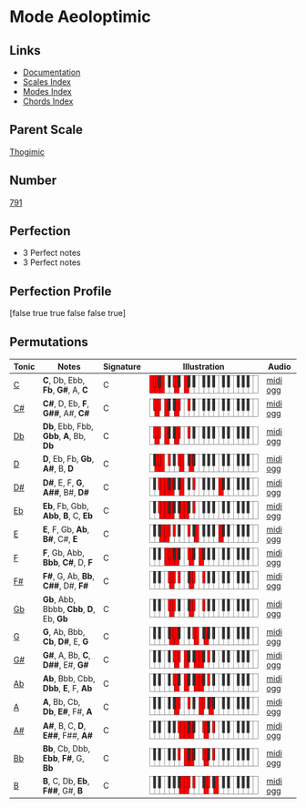 # Mode Aeoloptimic

## Links

- [Documentation](index.md)
- [Scales Index](Scales.md)
- [Modes Index](Modes.md)
- [Chords Index](Chords.md)

## Parent Scale

[Thogimic](ScaleThogimic.md)

## Number

[791](https://ianring.com/musictheory/scales/791)

## Perfection

- 3 Perfect notes
- 3 Perfect notes

## Perfection Profile

[false true true false false true]

## Permutations

| Tonic | Notes | Signature | Illustration | Audio |
|-------|-------|-----------|--------------|-------|
| [C](ModeCNaturalAeoloptimic.md) | **C**, Db, Ebb, **Fb**, **G#**, A, **C** | C | ![CNaturalAeoloptimic](ModeCNaturalAeoloptimic.png) | [midi](ModeCNaturalAeoloptimic.mid) [ogg](ModeCNaturalAeoloptimic.ogg) |
| [C#](ModeCSharpAeoloptimic.md) | **C#**, D, Eb, **F**, **G##**, A#, **C#** | C | ![CSharpAeoloptimic](ModeCSharpAeoloptimic.png) | [midi](ModeCSharpAeoloptimic.mid) [ogg](ModeCSharpAeoloptimic.ogg) |
| [Db](ModeDFlatAeoloptimic.md) | **Db**, Ebb, Fbb, **Gbb**, **A**, Bb, **Db** | C | ![DFlatAeoloptimic](ModeDFlatAeoloptimic.png) | [midi](ModeDFlatAeoloptimic.mid) [ogg](ModeDFlatAeoloptimic.ogg) |
| [D](ModeDNaturalAeoloptimic.md) | **D**, Eb, Fb, **Gb**, **A#**, B, **D** | C | ![DNaturalAeoloptimic](ModeDNaturalAeoloptimic.png) | [midi](ModeDNaturalAeoloptimic.mid) [ogg](ModeDNaturalAeoloptimic.ogg) |
| [D#](ModeDSharpAeoloptimic.md) | **D#**, E, F, **G**, **A##**, B#, **D#** | C | ![DSharpAeoloptimic](ModeDSharpAeoloptimic.png) | [midi](ModeDSharpAeoloptimic.mid) [ogg](ModeDSharpAeoloptimic.ogg) |
| [Eb](ModeEFlatAeoloptimic.md) | **Eb**, Fb, Gbb, **Abb**, **B**, C, **Eb** | C | ![EFlatAeoloptimic](ModeEFlatAeoloptimic.png) | [midi](ModeEFlatAeoloptimic.mid) [ogg](ModeEFlatAeoloptimic.ogg) |
| [E](ModeENaturalAeoloptimic.md) | **E**, F, Gb, **Ab**, **B#**, C#, **E** | C | ![ENaturalAeoloptimic](ModeENaturalAeoloptimic.png) | [midi](ModeENaturalAeoloptimic.mid) [ogg](ModeENaturalAeoloptimic.ogg) |
| [F](ModeFNaturalAeoloptimic.md) | **F**, Gb, Abb, **Bbb**, **C#**, D, **F** | C | ![FNaturalAeoloptimic](ModeFNaturalAeoloptimic.png) | [midi](ModeFNaturalAeoloptimic.mid) [ogg](ModeFNaturalAeoloptimic.ogg) |
| [F#](ModeFSharpAeoloptimic.md) | **F#**, G, Ab, **Bb**, **C##**, D#, **F#** | C | ![FSharpAeoloptimic](ModeFSharpAeoloptimic.png) | [midi](ModeFSharpAeoloptimic.mid) [ogg](ModeFSharpAeoloptimic.ogg) |
| [Gb](ModeGFlatAeoloptimic.md) | **Gb**, Abb, Bbbb, **Cbb**, **D**, Eb, **Gb** | C | ![GFlatAeoloptimic](ModeGFlatAeoloptimic.png) | [midi](ModeGFlatAeoloptimic.mid) [ogg](ModeGFlatAeoloptimic.ogg) |
| [G](ModeGNaturalAeoloptimic.md) | **G**, Ab, Bbb, **Cb**, **D#**, E, **G** | C | ![GNaturalAeoloptimic](ModeGNaturalAeoloptimic.png) | [midi](ModeGNaturalAeoloptimic.mid) [ogg](ModeGNaturalAeoloptimic.ogg) |
| [G#](ModeGSharpAeoloptimic.md) | **G#**, A, Bb, **C**, **D##**, E#, **G#** | C | ![GSharpAeoloptimic](ModeGSharpAeoloptimic.png) | [midi](ModeGSharpAeoloptimic.mid) [ogg](ModeGSharpAeoloptimic.ogg) |
| [Ab](ModeAFlatAeoloptimic.md) | **Ab**, Bbb, Cbb, **Dbb**, **E**, F, **Ab** | C | ![AFlatAeoloptimic](ModeAFlatAeoloptimic.png) | [midi](ModeAFlatAeoloptimic.mid) [ogg](ModeAFlatAeoloptimic.ogg) |
| [A](ModeANaturalAeoloptimic.md) | **A**, Bb, Cb, **Db**, **E#**, F#, **A** | C | ![ANaturalAeoloptimic](ModeANaturalAeoloptimic.png) | [midi](ModeANaturalAeoloptimic.mid) [ogg](ModeANaturalAeoloptimic.ogg) |
| [A#](ModeASharpAeoloptimic.md) | **A#**, B, C, **D**, **E##**, F##, **A#** | C | ![ASharpAeoloptimic](ModeASharpAeoloptimic.png) | [midi](ModeASharpAeoloptimic.mid) [ogg](ModeASharpAeoloptimic.ogg) |
| [Bb](ModeBFlatAeoloptimic.md) | **Bb**, Cb, Dbb, **Ebb**, **F#**, G, **Bb** | C | ![BFlatAeoloptimic](ModeBFlatAeoloptimic.png) | [midi](ModeBFlatAeoloptimic.mid) [ogg](ModeBFlatAeoloptimic.ogg) |
| [B](ModeBNaturalAeoloptimic.md) | **B**, C, Db, **Eb**, **F##**, G#, **B** | C | ![BNaturalAeoloptimic](ModeBNaturalAeoloptimic.png) | [midi](ModeBNaturalAeoloptimic.mid) [ogg](ModeBNaturalAeoloptimic.ogg) |
